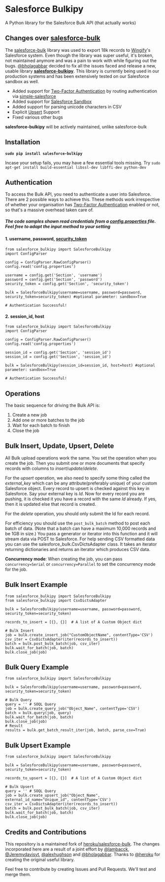 # Salesforce Bulkipy

A Python library for the Salesforce Bulk API (that actually works)

## Changes over [salesforce-bulk](https://github.com/heroku/salesforce-bulk)

The [salesforce-bulk](https://github.com/heroku/salesforce-bulk) library was used to export 18k records to [Wingify](https://github.com/wingify)'s Salesforce system. Even though the library was super useful, it's broken, not maintained anymore and was a pain to work with while figuring out the bugs. [@bholagabbar](https://github.com/bholagabbar) decided to fix all the issues faced and release a new, usable library [**salesforce-bulkipy**](https://pypi.python.org/pypi/salesforce-bulkipy/1.0). This library is currently being used in our production systems and has been extensively tested on our Salesforce sandbox as well.

* Added support for [Two-Factor Authentication](https://developer.salesforce.com/docs/atlas.en-us.identityImplGuide.meta/identityImplGuide/security_require_two-factor_authentication.htm) by routing authentication via [simple-salesforce](https://github.com/simple-salesforce/simple-salesforce)
* Added support for [Salesforce Sandbox](https://test.salesforce.com)
* Added support for parsing unicode characters in CSV
* Explicit [Upsert](https://developer.salesforce.com/docs/atlas.en-us.api.meta/api/sforce_api_calls_upsert.htm) Support
* Fixed various other bugs

**salesforce-bulkipy** will be actively maintained, unlike salesforce-bulk

## Installation

**```sudo pip install salesforce-bulkipy```**

Incase your setup fails, you may have a few essential tools missing. Try
`sudo apt-get install build-essential libssl-dev libffi-dev python-dev`


## Authentication

To access the Bulk API, you need to authenticate a user into Salesforce. There are 2 possible ways to achieve this. These methods work irrespective of whether your organisation has [Two-Factor Authentication](https://developer.salesforce.com/docs/atlas.en-us.identityImplGuide.meta/identityImplGuide/security_require_two-factor_authentication.htm) enabled or not, so that's a massive overhead taken care of.

##### The code samples shown read credentials from a [config.properties](https://docs.python.org/2/library/configparser.html) file. Feel free to adapt the input method to your setting

#### 1. username, password, [security_token](https://success.salesforce.com/answers?id=90630000000glADAAY)
```
from salesforce_bulkipy import SalesforceBulkipy
import ConfigParser

config = ConfigParser.RawConfigParser()
config.read('config.properties')

username = config.get('Section', 'username')
password = config.get('Section', 'password')
security_token = config.get('Section', 'security_token')

bulk = SalesforceBulkipy(username=username, password=password, security_token=security_token) #optional parameter: sandbox=True

# Authentication Successful!
```

#### 2. session_id, host
```
from salesforce_bulkipy import SalesforceBulkipy
import ConfigParser

config = ConfigParser.RawConfigParser()
config.read('config.properties')

session_id = config.get('Section', 'session_id')
session_id = config.get('Section', 'session_id')

bulk = SalesforceBulkipy(session_id=session_id, host=host) #optional parameter: sandbox=True

# Authentication Successful!
```

## Operations

The basic sequence for driving the Bulk API is:

1. Create a new job
2. Add one or more batches to the job
3. Wait for each batch to finish
4. Close the job

## Bulk Insert, Update, Upsert, Delete

All Bulk upload operations work the same. You set the operation when you create the
job. Then you submit one or more documents that specify records with columns to
*insert*/*update*/*delete*.

For the *upsert* operation, we also need to specify
 some thing called the *external_key* which can be any attribute(preferably unique) of your custom Salesforce object. Every record to upsert is checked against
 this key in Salesforce. Say your external key is *Id*. Now for every record you
  are pushing, it is checked it you have a record with the same *Id* already. If yes,
  then it is updated else that record is created.

 For the *delete* operation, you should only submit the Id for each record.

For efficiency you should use the `post_bulk_batch` method to post each batch of
data. (Note that a batch can have a maximum 10,000 records and be 1GB in size.)
You pass a generator or iterator into this function and it will stream data via
POST to Salesforce. For help sending CSV formatted data you can use the
salesforce_bulk.CsvDictsAdapter class. It takes an iterator returning dictionaries
and returns an iterator which produces CSV data.


**Concurrency mode**: When creating the job, you can pass `concurrency=Serial` or `concurrency=Parallel` to set the
concurrency mode for the job.


## Bulk Insert Example

```
from salesforce_bulkipy import SalesforceBulkipy
from salesforce_bulkipy import CsvDictsAdapter

bulk = SalesforceBulkipy(username=username, password=password, security_token=security_token)

records_to_insert = [{}, {}]  # A list of A Custom Object dict

# Bulk Insert
job = bulk.create_insert_job("CustomObjectName", contentType='CSV')
csv_iter = CsvDictsAdapter(iter(records_to_insert))
batch = bulk.post_bulk_batch(job, csv_iter)
bulk.wait_for_batch(job, batch)
bulk.close_job(job)
```


## Bulk Query Example

```
from salesforce_bulkipy import SalesforceBulkipy

bulk = SalesforceBulkipy(username=username, password=password, security_token=security_token)

# Bulk Query
query = '' # SOQL Query
job = bulk.create_query_job("Object_Name", contentType='CSV')
batch = bulk.query(job, query)
bulk.wait_for_batch(job, batch)
bulk.close_job(job)
# Result
results = bulk.get_batch_result_iter(job, batch, parse_csv=True)
```

## Bulk Upsert Example

```
from salesforce_bulkipy import SalesforceBulkipy

bulk = SalesforceBulkipy(username=username, password=password, security_token=security_token)

records_to_upsert = [{}, {}]  # A list of A Custom Object dict

# Bulk Upsert
query = '' # SOQL Query
job = bulk.create_upsert_job("Object_Name", external_id_name="Unique_id", contentType='CSV')
csv_iter = CsvDictsAdapter(iter(records_to_insert))
batch = bulk.post_bulk_batch(job, csv_iter)
bulk.wait_for_batch(job, batch)
bulk.close_job(job)
```

## Credits and Contributions

This repository is a maintained fork of [heroku/salesforce-bulk](https://github.com/heroku/salesforce-bulk). The changes incorporated here are a result of a joint effort by [@lambacck](https://github.com/lambacck), [@Jeremydavisvt](https://github.com/Jeremydavisvt), [@alexhughson](https://github.com/alexhughson) and [@bholagabbar](https://github.com/bholagabbar). Thanks to [@heroku](https://github.com/heroku) for creating the original useful library.

Feel free to contribute by creating Issues and Pull Requests. We'll test and merge them.

